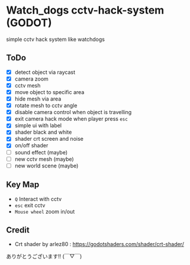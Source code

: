 # Watch_dogs cctv-hack-system (GODOT)
simple cctv hack system like watchdogs
## ToDo
- [X] detect object via raycast
- [X] camera zoom
- [X] cctv mesh
- [X] move object to specific area
- [X] hide mesh via area
- [X] rotate mesh to cctv angle
- [X] disable camera control when object is travelling
- [X] exit camera hack mode when player press `esc`
- [X] simple ui with label
- [X] shader black and white
- [X] shader crt screen and noise
- [X] on/off shader
- [ ] sound effect (maybe)
- [ ] new cctv mesh (maybe)
- [ ] new world scene (maybe)

## Key Map
- `Q` Interact with cctv
- `esc` exit cctv
- `Mouse wheel` zoom in/out

## Credit
- Crt shader by arlez80 : https://godotshaders.com/shader/crt-shader/

ありがとうございます!! (￣▽￣)
